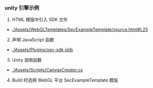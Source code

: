 ### unity 引擎示例

1. HTML 模版中引入 SDK 文件
- [./Assets/WebGLTemplates/SecExampleTemplate/source.html#L25](./Assets/WebGLTemplates/SecExampleTemplate/source.html#L25)

2. 声明 JavaScript 函数
- [./Assets/Plugins/sec-sdk.jslib](./Assets/Plugins/sec-sdk.jslib)

3. Unity 调用函数
- [./Assets/Scripts/CanvasCreator.cs](./Assets/Scripts/CanvasCreator.cs)

4. Build 时选择 WebGL 平台 SecExampleTemplate 模版
